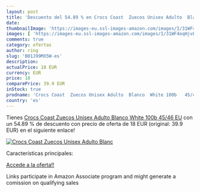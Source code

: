 ```yaml
---
layout: post
title: 'Descuento del 54.89 % en Crocs Coast  Zuecos Unisex Adulto  Blanc'
date: 
thumbnailImage: 'https://images-eu.ssl-images-amazon.com/images/I/31WF4oqHjvL._SL200_.jpg'
images: [ 'https://images-eu.ssl-images-amazon.com/images/I/31WF4oqHjvL._SL200_.jpg' ]
comments: true
category: ofertas
author: ring
slug: 'B01J99MX5W-es'
description:
actualPrice: 18 EUR
currency: EUR
price: 18
comparePrice: 39.9 EUR
inStock: true
prodname: 'Crocs Coast  Zuecos Unisex Adulto  Blanco  White 100b   45/46 EU'
country: 'es'
---
```


Tienes [Crocs Coast  Zuecos Unisex Adulto  Blanco  White 100b   45/46 EU](https://www.amazon.es/dp/B01J99MX5W/?tag=tolees-21) con un 54.89 % de descuento con precio de oferta de 18 EUR (original: 39.9 EUR) en el siguiente enlace!

[![Crocs Coast  Zuecos Unisex Adulto  Blanc](https://images-eu.ssl-images-amazon.com/images/I/31WF4oqHjvL._SL200_.jpg)](https://www.amazon.es/dp/B01J99MX5W/?tag=tolees-21)

Características principales:


[Accede a la oferta!!](https://www.amazon.es/dp/B01J99MX5W/?tag=tolees-21)

Links participate in Amazon Associate program and might generate a comission on qualifying sales


